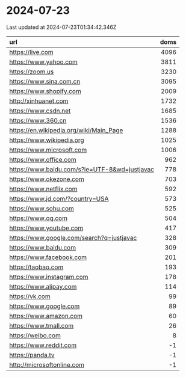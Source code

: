 # 2024-07-23

<!-- BEGIN -->
Last updated at 2024-07-23T01:34:42.346Z

url | doms
:- | -:
https://live.com | 4096
https://www.yahoo.com | 3811
https://zoom.us | 3230
https://www.sina.com.cn | 3095
https://www.shopify.com | 2009
http://xinhuanet.com | 1732
https://www.csdn.net | 1685
https://www.360.cn | 1536
https://en.wikipedia.org/wiki/Main_Page | 1288
https://www.wikipedia.org | 1025
https://www.microsoft.com | 1006
https://www.office.com | 962
https://www.baidu.com/s?ie=UTF-8&wd=justjavac | 778
https://www.okezone.com | 703
https://www.netflix.com | 592
https://www.jd.com/?country=USA | 573
https://www.sohu.com | 525
https://www.qq.com | 504
https://www.youtube.com | 417
https://www.google.com/search?q=justjavac | 328
https://www.baidu.com | 309
https://www.facebook.com | 201
https://taobao.com | 193
https://www.instagram.com | 178
https://www.alipay.com | 114
https://vk.com | 99
https://www.google.com | 89
https://www.amazon.com | 60
https://www.tmall.com | 26
https://weibo.com | 8
https://www.reddit.com | -1
https://panda.tv | -1
http://microsoftonline.com | -1
<!-- END -->
